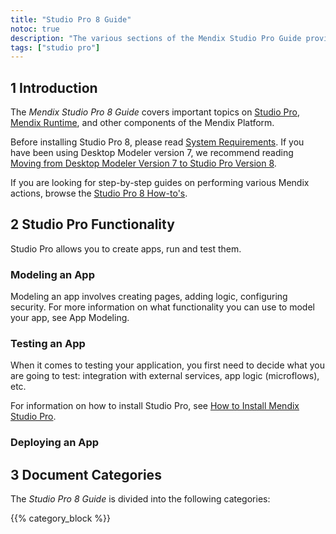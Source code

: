 ```yaml
---
title: "Studio Pro 8 Guide"
notoc: true
description: "The various sections of the Mendix Studio Pro Guide provide details on the features and functionality of the Mendix Platform."
tags: ["studio pro"]
---
```


## 1 Introduction

The *Mendix Studio Pro 8 Guide* covers important topics on [Studio Pro](modeling), [Mendix Runtime](runtime), and other components of the Mendix Platform.

Before installing Studio Pro 8, please read [System Requirements](system-requirements). If you have been using Desktop Modeler version 7, we recommend reading [Moving from Desktop Modeler Version 7 to Studio Pro Version 8](moving-from-7-to-8).

If you are looking for step-by-step guides on performing various Mendix actions, browse the [Studio Pro 8 How-to's](/howto).

## 2 Studio Pro Functionality

Studio Pro allows you to create apps, run and test them. 

### Modeling an App

Modeling an app involves creating pages, adding logic, configuring security. For more information on what functionality you can use to model your app, see App Modeling.  

### Testing an App

When it comes to testing your application, you first need to decide what you are going to test: integration with external services, app logic (microflows), etc. 

For information on how to install Studio Pro, see [How to Install Mendix Studio Pro](/howto/general/install).

### Deploying an App

## 3 Document Categories

The *Studio Pro 8 Guide* is divided into the following categories:

{{% category_block %}}

